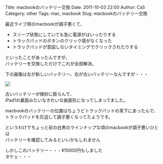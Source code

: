 Title: macbookのバッテリー交換
Date: 2011-10-03 22:00
Author: Ca5
Category: other
Tags: mac, macbook
Slug: macbookのバッテリー交換

最近ライブ用のmacbookが調子悪くて、

-   スリープ状態にしていても急に電源がはいったりする
-   トラックパッドのボタンのクリック感がなくなった
-   トラックパッドが意図しないタイミングでクリックされたりする

といったことがあったんですが、  
バッテリーを交換しただけでこれが全部解決。

下の画像は左が新しいバッテリー、右が古いバッテリーなんですが・・・

[![](http://farm7.static.flickr.com/6121/6202460968_2166626198_b.jpg)](http://www.flickr.com/photos/46200029@N06/6202460968/)

古いバッテリーが微妙に膨らんで、  
iPad1の裏面みたいなきれいな曲面形になってしまってました。

macbookのバッテリーの位置はちょうどトラックパッドの真下にあったんで、  
トラックパッドを圧迫して調子悪くなってたようです。  

というわけでちょっと前の白黒のラインナップな頃のmacbookが調子悪いひとは  
バッテリーを確認してみるといいかもしれません

しかしこのバッテリー・・・¥15000円もしました  
タケェ・・・
